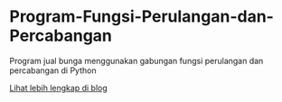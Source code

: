 # Program-Fungsi-Perulangan-dan-Percabangan
Program jual bunga menggunakan gabungan fungsi perulangan dan percabangan di Python

[Lihat lebih lengkap di blog](https://thinkstudioo.blogspot.com/2020/08/program-fungsi-perulangan-dan-percbangan.html)
